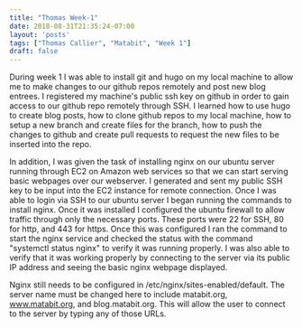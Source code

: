 ```yaml
---
title: "Thomas Week-1"
date: 2018-08-31T21:35:24-07:00
layout: 'posts'
tags: ["Thomas Callier", "Matabit", "Week 1"]
draft: false
---
```


During week 1 I was able to install git and hugo on my local machine to allow me to make changes to our github repos remotely and post new blog entrees. I registered my machine's public ssh key on github in order to gain access to our github repo remotely through SSH. I learned how to use hugo to create blog posts, how to clone github repos to my local machine, how to setup a new branch and create files for the branch, how to push the changes to github and create pull requests to request the new files to be inserted into the repo.

In addition, I was given the task of installing nginx on our ubuntu server running through EC2 on Amazon web services so that we can start serving basic webpages over our webserver. I generated and sent my public SSH key to be input into the EC2 instance for remote connection. Once I was able to login via SSH to our ubuntu server I began running the commands to install nginx. Once it was installed I configured the ubuntu firewall to allow traffic through only the necessary ports. These ports were 22 for SSH, 80 for http, and 443 for https. Once this was configured I ran the command to start the nginx service and checked the status with the command "systemctl status nginx" to verify it was running properly. I was also able to verify that it was working properly by connecting to the server via its public IP address and seeing the basic nginx webpage displayed.

Nginx still needs to be configured in /etc/nginx/sites-enabled/default. The server name must be changed here to include matabit.org, www.matabit.org, and blog.matabit.org. This will allow the user to connect to the server by typing any of those URLs.